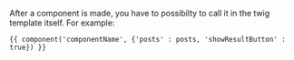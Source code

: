 After a component is made, you have to possibilty to call it in the twig template itself.
For example:

```
{{ component('componentName', {'posts' : posts, 'showResultButton' : true}) }}
```
